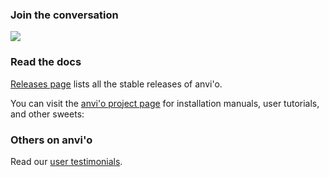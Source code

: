 ### Join the conversation

<img src="https://slackin-ezbpfhwsmh.now.sh/badge.svg">

### Read the docs

[Releases page](https://github.com/meren/anvio/releases) lists all the stable releases of anvi'o.

You can visit the [anvi'o project page](http://merenlab.org/software/anvio/) for installation manuals, user tutorials, and other sweets: 

### Others on anvi'o

Read our [user testimonials](http://merenlab.org/2017/07/12/testimonials/).
